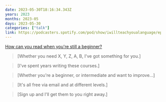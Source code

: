```yaml
---
date: 2023-05-30T18:16:34.343Z
years: 2023
months: 2023-05
days: 2023-05-30
categories: ["talk"]
link: https://podcasters.spotify.com/pod/show/iwillteachyoualanguage/episodes/412---How-can-you-read-when-youre-still-a-beginner-e14og0h
---
```

[How can you read when you're still a beginner?](https://podcasters.spotify.com/pod/show/iwillteachyoualanguage/episodes/412---How-can-you-read-when-youre-still-a-beginner-e14og0h)

> [Whether you need X, Y, Z, A, B, I've got something for you.]

> [I've spent years writing these courses.]

> [Whether you're a beginner, or intermediate and want to improve…]

> [It's all free via email and at different levels.]

> [Sign up and I'll get them to you right away.]
